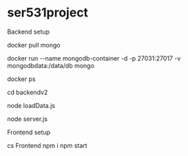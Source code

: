 # ser531project
Backend setup

​​docker pull mongo

docker run --name mongodb-container -d -p 27031:27017 -v mongodbdata:/data/db mongo

docker ps

cd backendv2 

node loadData.js 

node server.js


Frontend setup

cs Frontend
npm i
npm start
